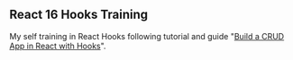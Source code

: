 

## React 16 Hooks Training

My self training in React Hooks following tutorial and guide "<a href="https://www.taniarascia.com/crud-app-in-react-with-hooks/" target="_blank">Build a CRUD App in React with Hooks</a>".

